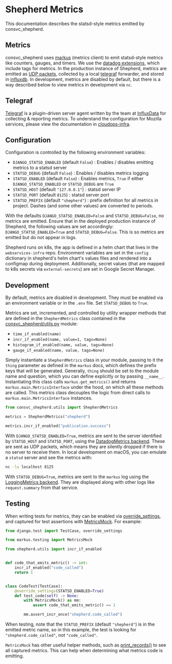 # Shepherd Metrics
This documentation describes the statsd-style metrics emitted by consvc_shepherd.

## Metrics

consvc_shepherd uses [markus][markus] (metrics client) to emit statsd-style metrics like
counters, gauges, and timers. We use the [datadog extensions][dogstatsd], which
include tags for metrics. In the production instance of Shepherd, metrics are emitted as
[UDP packets][udp], collected by a local [telegraf][telegraf] forwarder, and
stored in [influxdb][influxdb]. In development, metrics are disabled by
default, but there is a way described below to view metrics in development via `nc`.

## Telegraf

[Telegraf](https://github.com/influxdata/telegraf) is a plugin-driven server agent written by the team at [InfluxData](https://influxdata.com) for collecting & reporting metrics. To understand the 
configuration for Mozilla services, please view the documentation in [cloudops-infra](https://github.com/mozilla-services/cloudops-infra/tree/master/libs/influx/k8s/charts/telegraf).

[markus]: https://markus.readthedocs.io/en/latest/index.html "Markus documentation"
[dogstatsd]: https://docs.datadoghq.com/developers/dogstatsd "dogstatsd documentation"
[udp]: https://en.wikipedia.org/wiki/User_Datagram_Protocol
[telegraf]: https://docs.influxdata.com/telegraf
[influxdb]: https://docs.influxdata.com/influxdb/latest/reference/key-concepts/

## Configuration

Configuration is controlled by the following environment variables:

- `DJANGO_STATSD_ENABLED` (default `False`) : Enables / disables emitting metrics to a
  statsd server
- `STATSD_DEBUG` (default `False`) : Enables / disables metrics logging
- `STATSD_ENABLED` (default `False`) : Enables metrics, `True` if either
  `DJANGO_STATSD_ENABLED` or `STATSD_DEBUG` are `True`
- `STATSD_HOST` (default `"127.0.0.1"`) : statsd server IP
- `STATSD_PORT` (default `8125`) : statsd server port
- `STATSD_PREFIX` (default `"shepherd"`) : prefix definition for all metrics in project.
  Dashes (and some other values) are converted to periods.

With the defaults `DJANGO_STATSD_ENABLED=False` and `STATSD_DEBUG=False`, no metrics
are emitted. Ensure that in the deployed production instance of Shepherd, the following values are set accordingly:
`DJANGO_STATSD_ENABLED=True` and `STATSD_DEBUG=False`. This is so metrics are emitted but do not appear in logs.

Shepherd runs on k8s, the app is defined in a helm chart that lives in the `webservices-infra` repo. Environment variables are set in the `config` dictionary in shepherd's helm chart's values files and rendered into a configmap during deployment. Additionally, secret values (that are mapped to k8s secrets via `external-secrets`) are set in Google Secret Manager.

## Development

By default, metrics are disabled in development. They must be enabled via an
environment variable or in the `.env` file. Set `STATSD_DEBUG` to `True`.

Metrics are set, incremented, and controlled by utility wrapper methods that are defined in the `ShepherdMetrics` class contained in the [consvc_shepherd/utils.py](../consvc_shepherd/utils.py) module:

- `time_if_enabled(name)`
- `incr_if_enabled(name, value=1, tags=None)`
- `histogram_if_enabled(name, value, tags=None)`
- `gauge_if_enabled(name, value, tags=None)`

Simply instantiate a `ShepherdMetrics` class in your module, passing to it the `thing` parameter as defined in the `markus` docs, which defines the prefix keys that will be generated. Generally, `thing`  should be set to the module name and question, which you can define explicitly or by passing  `__name__`. Instantiating this class calls `markus.get_metrics()` and returns `markus.main.MetricsInterface` under the hood, on which all these methods are called. This metrics class decouples the logic from direct calls to `markus.main.MetricsInterface` instances.  

```python
from consvc_shepherd.utils import ShepherdMetrics

metrics = ShepherdMetrics("shepherd")

metrics.incr_if_enabled("publication.success")
```
With `DJANGO_STATSD_ENABLED=True`, metrics are sent to the server identified by
`STATSD_HOST` and `STATSD_PORT`, using the [DatadogMetrics
backend][markus-datadogmetrics]. These are sent as UDP packets, which means
they are silently dropped if there is no server to receive them. In local
development on macOS, you can emulate a `statsd` server and see the metrics with:

```sh
nc -lu localhost 8125
```

With `STATSD_DEBUG=True`, metrics are sent to the `markus` log using the
[LoggingMetrics backend][markus-loggingmetrics]. They are displayed along
with other logs like `request.summary` from that service.

## Testing
When writing tests for metrics, they can be enabled via
[override_settings][override_settings], and captured for test assertions with
[MetricsMock][metricsmock]. For example:

```python
from django.test import TestCase, override_settings

from markus.testing import MetricsMock

from shepherd.utils import incr_if_enabled


def code_that_emits_metric() -> int:
    incr_if_enabled("code_called")
    return 1


class CodeTest(TestCase):
    @override_settings(STATSD_ENABLED=True)
    def test_code(self) -> None:
        with MetricsMock() as mm:
            assert code_that_emits_metric() == 1

        mm.assert_incr_once("shepherd.code_called")
```

When testing, note that the `STATSD_PREFIX` (default `"shepherd"`) is
in the emitted metric name, so in this example, the test is looking for
`"shepherd.code_called"`, not `"code_called"`.

`MetricsMock` has other useful helper methods, such as
[print_records()][print_records] to see all captured metrics. This can help
when determining what metrics code is emitting.

[markus-datadogmetrics]: https://markus.readthedocs.io/en/latest/backends.html#datadog-metrics
[markus-loggingmetrics]: https://markus.readthedocs.io/en/latest/backends.html#logging-metrics
[override_settings]: https://docs.djangoproject.com/en/4.2/topics/testing/tools/#django.test.override_settings
[metricsmock]: https://markus.readthedocs.io/en/latest/testing.html
[print_records]: https://markus.readthedocs.io/en/latest/testing.html#markus.testing.MetricsMock.print_records
